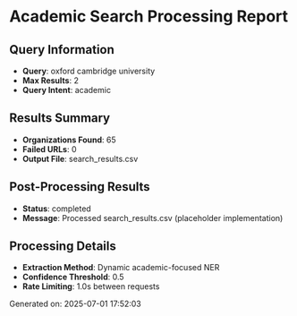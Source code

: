 # Academic Search Processing Report

## Query Information
- **Query**: oxford cambridge university
- **Max Results**: 2
- **Query Intent**: academic

## Results Summary
- **Organizations Found**: 65
- **Failed URLs**: 0
- **Output File**: search_results.csv

## Post-Processing Results
- **Status**: completed
- **Message**: Processed search_results.csv (placeholder implementation)

## Processing Details
- **Extraction Method**: Dynamic academic-focused NER
- **Confidence Threshold**: 0.5
- **Rate Limiting**: 1.0s between requests

Generated on: 2025-07-01 17:52:03
